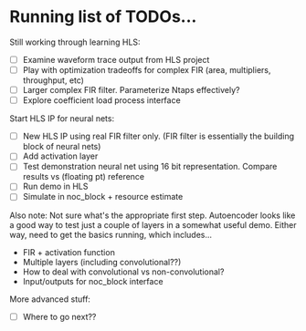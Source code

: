 # Running list of TODOs...

Still working through learning HLS: 

- [ ] Examine waveform trace output from HLS project
- [ ] Play with optimization tradeoffs for complex FIR (area, multipliers, throughput, etc)
- [ ] Larger complex FIR filter. Parameterize Ntaps effectively?
- [ ] Explore coefficient load process interface

Start HLS IP for neural nets:

- [ ] New HLS IP using real FIR filter only. (FIR filter is essentially the building block of neural nets)
- [ ] Add activation layer
- [ ] Test demonstration neural net using 16 bit representation. Compare results vs (floating pt) reference
- [ ] Run demo in HLS
- [ ] Simulate in noc_block + resource estimate

Also note: Not sure what's the appropriate first step. Autoencoder looks like a good way to test just a couple of layers in a somewhat useful demo. Either way, need to get the basics running, which includes...

* FIR + activation function
* Multiple layers (including convolutional??)
* How to deal with convolutional vs non-convolutional?
* Input/outputs for noc_block interface


More advanced stuff:

- [ ] Where to go next??
